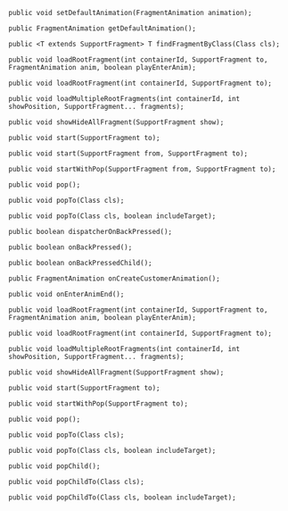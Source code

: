     
    public void setDefaultAnimation(FragmentAnimation animation);

    public FragmentAnimation getDefaultAnimation();

    public <T extends SupportFragment> T findFragmentByClass(Class cls);

    public void loadRootFragment(int containerId, SupportFragment to, FragmentAnimation anim, boolean playEnterAnim);

    public void loadRootFragment(int containerId, SupportFragment to);

    public void loadMultipleRootFragments(int containerId, int showPosition, SupportFragment... fragments);

    public void showHideAllFragment(SupportFragment show);

    public void start(SupportFragment to);

    public void start(SupportFragment from, SupportFragment to);

    public void startWithPop(SupportFragment from, SupportFragment to);

    public void pop();

    public void popTo(Class cls);

    public void popTo(Class cls, boolean includeTarget);
    
    public boolean dispatcherOnBackPressed();

    public boolean onBackPressed();

    public boolean onBackPressedChild();

    public FragmentAnimation onCreateCustomerAnimation();

    public void onEnterAnimEnd();

    public void loadRootFragment(int containerId, SupportFragment to, FragmentAnimation anim, boolean playEnterAnim);

    public void loadRootFragment(int containerId, SupportFragment to);

    public void loadMultipleRootFragments(int containerId, int showPosition, SupportFragment... fragments);

    public void showHideAllFragment(SupportFragment show);

    public void start(SupportFragment to);

    public void startWithPop(SupportFragment to);

    public void pop();

    public void popTo(Class cls);

    public void popTo(Class cls, boolean includeTarget);

    public void popChild();

    public void popChildTo(Class cls);

    public void popChildTo(Class cls, boolean includeTarget);

